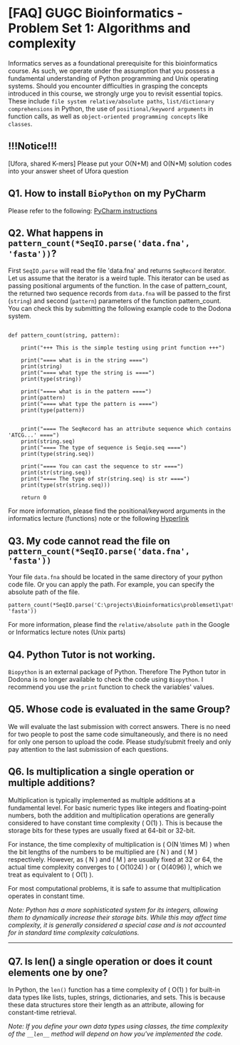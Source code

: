 # [FAQ] GUGC Bioinformatics -   Problem Set 1: Algorithms and complexity

Informatics serves as a foundational prerequisite for this bioinformatics course. As such, we operate under the assumption that you possess a fundamental understanding of Python programming and Unix operating systems. Should you encounter difficulties in grasping the concepts introduced in this course, we strongly urge you to revisit essential topics. These include `file system relative/absolute paths`, `list/dictionary comprehensions` in Python, the use of `positional/keyword arguments` in function calls, as well as `object-oriented programming concepts` like `classes`.

## !!!Notice!!!
[Ufora, shared K-mers] Please put your O(N+M) and O(N*M) solution codes into your answer sheet of Ufora question    

## Q1. How to install `BioPython` on my PyCharm

Please refer to the following: [PyCharm instructions](https://www.jetbrains.com/help/pycharm/installing-uninstalling-and-upgrading-packages.html#interpreter-settings)




## Q2. What happens in `pattern_count(*SeqIO.parse('data.fna', 'fasta'))`? 


First `SeqIO.parse` will read the file 'data.fna' and returns `SeqRecord` iterator. Let us assume that the iterator is a weird tuple. This iterator can be used as passing positional arguments of the function. In the case of pattern_count, the returned two sequence records from `data.fna` will be passed to the first (`string`) and second (`pattern`) parameters of the function pattern_count. You can check this by submitting the following example code to the Dodona system. 

```

def pattern_count(string, pattern):

	print("+++ This is the simple testing using print function +++")

	print("==== what is in the string ====")
	print(string)
	print("==== what type the string is ====")
	print(type(string))

	print("==== what is in the pattern ====")
	print(pattern)
	print("==== what type the pattern is ====")
	print(type(pattern))


	print("==== The SeqRecord has an attribute sequence which contains 'ATCG...' ====")
	print(string.seq)
	print("==== The type of sequence is Seqio.seq ====")
	print(type(string.seq))

	print("==== You can cast the sequence to str ====")
	print(str(string.seq))
	print("==== The type of str(string.seq) is str ====")
	print(type(str(string.seq)))

	return 0
```
For more information, please find the positional/keyword arguments in the informatics lecture (functions) note or the following [Hyperlink](https://problemsolvingwithpython.com/07-Functions-and-Modules/07.07-Positional-and-Keyword-Arguments/)


## Q3. My code cannot read the file on `pattern_count(*SeqIO.parse('data.fna', 'fasta'))`

Your file `data.fna` should be located in the same directory of your python code file. Or you can apply the path. For example, you can specify the absolute path of the file. 
```
pattern_count(*SeqIO.parse('C:\projects\Bioinformatics\problemset1\pattern_count\data.fna', 'fasta'))
```
For more information, please find the `relative/absolute path` in the Google or Informatics lecture notes (Unix parts)


## Q4. Python Tutor is not working. 

`Biopython` is an external package of Python. Therefore The Python tutor in Dodona is no longer available to check the code using `Biopython`. I recommend you use the `print` function to check the variables' values.


## Q5. Whose code is evaluated in the same Group?

We will evaluate the last submission with correct answers. There is no need for two people to post the same code simultaneously, and there is no need for only one person to upload the code. Please study/submit freely and only pay attention to the last submission of each questions.


## Q6. Is multiplication a single operation or multiple additions?

Multiplication is typically implemented as multiple additions at a fundamental level. For basic numeric types like integers and floating-point numbers, both the addition and multiplication operations are generally considered to have constant time complexity \( O(1) \). This is because the storage bits for these types are usually fixed at 64-bit or 32-bit.

For instance, the time complexity of multiplication is \( O(N \times M) \) when the bit lengths of the numbers to be multiplied are \( N \) and \( M \) respectively. However, as \( N \) and \( M \) are usually fixed at 32 or 64, the actual time complexity converges to \( O(1024) \) or \( O(4096) \), which we treat as equivalent to \( O(1) \).

For most computational problems, it is safe to assume that multiplication operates in constant time.

*Note: Python has a more sophisticated system for its integers, allowing them to dynamically increase their storage bits. While this may affect time complexity, it is generally considered a special case and is not accounted for in standard time complexity calculations.*

---

## Q7. Is len() a single operation or does it count elements one by one?

In Python, the `len()` function has a time complexity of \( O(1) \) for built-in data types like lists, tuples, strings, dictionaries, and sets. This is because these data structures store their length as an attribute, allowing for constant-time retrieval.

*Note: If you define your own data types using classes, the time complexity of the `__len__` method will depend on how you've implemented the code.*
